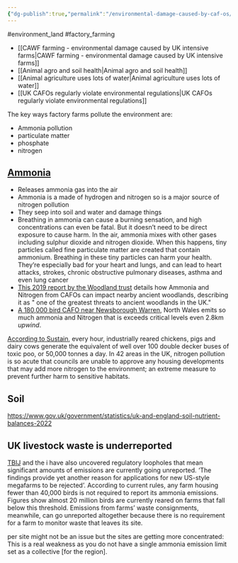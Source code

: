 ```yaml
---
{"dg-publish":true,"permalink":"/environmental-damage-caused-by-caf-os/","created":"2024-06-24T20:53:10.917+01:00","updated":"2025-09-28T23:50:51.994+01:00"}
---
```


#environment_land #factory_farming 

- [[CAWF farming - environmental damage caused by UK intensive farms\|CAWF farming - environmental damage caused by UK intensive farms]]
- [[Animal agro and soil health\|Animal agro and soil health]]
- [[Animal agriculture uses lots of water\|Animal agriculture uses lots of water]]
- [[UK CAFOs regularly violate environmental regulations\|UK CAFOs regularly violate environmental regulations]]

The key ways factory farms pollute the environment are:
- Ammonia pollution
- particulate matter
- phosphate
- nitrogen

## [Ammonia](https://www.thebureauinvestigates.com/stories/2024-04-26/what-is-ammonia-and-how-is-it-harmful/) 
- Releases ammonia gas into the air
- Ammonia is a made of hydrogen and nitrogen so is a major source of nitrogen pollution
- They seep into soil and water and damage things
- Breathing in ammonia can cause a burning sensation, and high concentrations can even be fatal. But it doesn’t need to be direct exposure to cause harm. In the air, ammonia mixes with other gases including sulphur dioxide and nitrogen dioxide. When this happens, tiny particles called fine particulate matter are created that contain ammonium. Breathing in these tiny particles can harm your health. They’re especially bad for your heart and lungs, and can lead to heart attacks, strokes, chronic obstructive pulmonary diseases, asthma and even lung cancer
- [This 2019 report by the Woodland trust](https://www.woodlandtrust.org.uk/media/1687/ammonia-impacts-on-ancient-woodland.pdf) details how Ammonia and Nitrogen from CAFOs can impact nearby ancient woodlands, describing it as " one of the greatest threats to ancient woodlands in the UK."
- [A 180,000 bird CAFO near Newsborough Warren](https://nora.nerc.ac.uk/id/eprint/504357/1/N0504357PP.pdf), North Wales emits so much ammonia and Nitrogen that is exceeds critical levels even 2.8km *upwind*.

[According to Sustain](https://www.sustainweb.org/news/jun23-industrial-agriculture-toxic-waste/), every hour, industrially reared chickens, pigs and dairy cows generate the equivalent of well over 100 double decker buses of toxic poo, or 50,000 tonnes a day. In 42 areas in the UK, nitrogen pollution is so acute that councils are unable to approve any housing developments that may add more nitrogen to the environment; an extreme measure to prevent further harm to sensitive habitats.

## Soil
https://www.gov.uk/government/statistics/uk-and-england-soil-nutrient-balances-2022

## UK livestock waste is underreported
[TBIJ](https://www.thebureauinvestigates.com/stories/2024-04-26/air-pollution-surging-across-poultry-megafarming-hotspots/) and the i have also uncovered regulatory loopholes that mean significant amounts of emissions are currently going unreported. ‘The findings provide yet another reason for applications for new US-style megafarms to be rejected’. According to current rules, any farm housing fewer than 40,000 birds is not required to report its ammonia emissions. Figures show almost 20 million birds are currently reared on farms that fall below this threshold. Emissions from farms’ waste consignments, meanwhile, can go unreported altogether because there is no requirement for a farm to monitor waste that leaves its site.

per site might not be an issue but the sites are getting more concentrated: This is a real weakness as you do not have a single ammonia emission limit set as a collective [for the region].